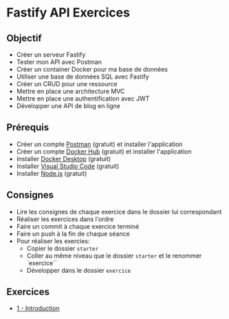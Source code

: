 # Fastify API Exercices

## Objectif
- Créer un serveur Fastify
- Tester mon API avec Postman
- Créer un container Docker pour ma base de données
- Utiliser une base de données SQL avec Fastify
- Créer un CRUD pour une ressource
- Mettre en place une architecture MVC
- Mettre en place une authentification avec JWT
- Développer une API de blog en ligne

## Prérequis
- Créer un compte [Postman](https://postman.com/downloads) (gratuit) et installer l'application
- Créer un compte [Docker Hub](https://hub.docker.com/) (gratuit) et installer l'application
- Installer [Docker Desktop](https://www.docker.com/products/docker-desktop) (gratuit)
- Installer [Visual Studio Code](https://code.visualstudio.com/) (gratuit)
- Installer [Node.js](https://nodejs.org/en/) (gratuit)

## Consignes
- Lire les consignes de chaque exercice dans le dossier lui correspondant
- Réaliser les exercices dans l'ordre
- Faire un commit à chaque exercice terminé
- Faire un push à la fin de chaque séance
- Pour réaliser les exercies:
    - Copier le dossier `starter`
    - Coller au même niveau que le dossier `starter` et le renommer `exercice``
    - Développer dans le dossier `exercice`

## Exercices
- [1 - Introduction](https://github.com/kbrdn1/fastify-api-exo/tree/main/1-Introduction)